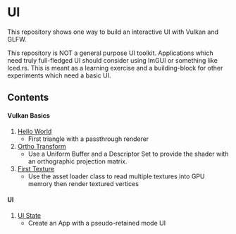 # UI

This repository shows one way to build an interactive UI with Vulkan and GLFW.

This repository is NOT a general purpose UI toolkit. Applications which need
truly full-fledged UI should consider using ImGUI or something like Iced.rs.
This is meant as a learning exercise and a building-block for other experiments
which need a basic UI.

## Contents

#### Vulkan Basics

1. [Hello World](./examples/e0)
   - First triangle with a passthrough renderer
1. [Ortho Transform](./examples/e1)
   - Use a Uniform Buffer and a Descriptor Set to provide the shader with an
     orthographic projection matrix.
1. [First Texture](./examples/e2)
   - Use the asset loader class to read multiple textures into GPU memory then
     render textured vertices

#### UI

1. [UI State](./examples/e3)
   - Create an App with a pseudo-retained mode UI

